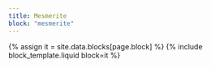 ```yaml
---
title: Mesmerite
block: "mesmerite"
---
```


{% assign it = site.data.blocks[page.block] %}
{% include block_template.liquid block=it %}


